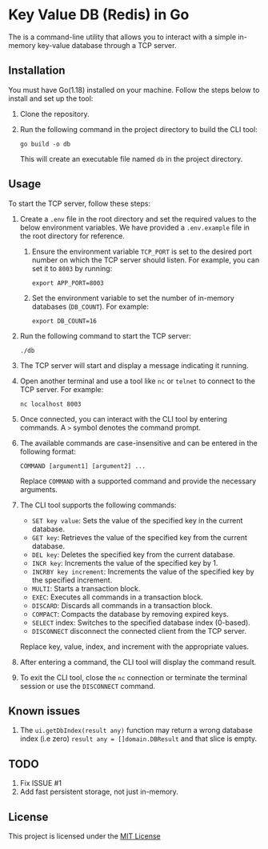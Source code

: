# Key Value DB (Redis) in Go

The is a command-line utility that allows you to interact with a simple in-memory key-value database through a TCP server.

## Installation

You must have Go(1.18) installed on your machine. Follow the steps below to install and set up the tool:

1. Clone the repository.
2. Run the following command in the project directory to build the CLI tool:

   ```shell
   go build -o db
   ```

   This will create an executable file named `db` in the project directory.

## Usage

To start the TCP server, follow these steps:


1. Create a `.env` file in the root directory and set the required values to the below environment variables. We have provided a `.env.example` file in the root directory for reference.

    1. Ensure the environment variable `TCP_PORT` is set to the desired port number on which the TCP server should listen. For example, you can set it to `8003` by running:

       ```shell
       export APP_PORT=8003
       ```

    2. Set the environment variable to set the number of in-memory databases (`DB_COUNT`). For example:

       ```shell
       export DB_COUNT=16
       ```
       
2. Run the following command to start the TCP server:

   ```shell
   ./db
   ```

3. The TCP server will start and display a message indicating it running.

4. Open another terminal and use a tool like `nc` or `telnet` to connect to the TCP server. For example:

   ```shell
   nc localhost 8003
   ```
   
5. Once connected, you can interact with the CLI tool by entering commands. A `>` symbol denotes the command prompt.

6. The available commands are case-insensitive and can be entered in the following format:

   ```
   COMMAND [argument1] [argument2] ...
   ```

   Replace `COMMAND` with a supported command and provide the necessary arguments.

7. The CLI tool supports the following commands:

    - `SET key value`: Sets the value of the specified key in the current database.
    - `GET key`: Retrieves the value of the specified key from the current database.
    - `DEL key`: Deletes the specified key from the current database.
    - `INCR key`: Increments the value of the specified key by 1.
    - `INCRBY key increment`: Increments the value of the specified key by the specified increment.
    - `MULTI`: Starts a transaction block.
    - `EXEC`: Executes all commands in a transaction block.
    - `DISCARD`: Discards all commands in a transaction block.
    - `COMPACT`: Compacts the database by removing expired keys.
    - `SELECT` index: Switches to the specified database index (0-based).
    - `DISCONNECT` disconnect the connected client from the TCP server.

   Replace key, value, index, and increment with the appropriate values.

8. After entering a command, the CLI tool will display the command result.

9. To exit the CLI tool, close the `nc` connection or terminate the terminal session or use the `DISCONNECT` command.

## Known issues

1. The `ui.getDbIndex(result any)` function may return a wrong database index (i.e zero) `result any = []domain.DBResult` and that slice is empty.

## TODO

1. Fix ISSUE #1
2. Add fast persistent storage, not just in-memory.

## License
This project is licensed under the [MIT License](./LICENSE)